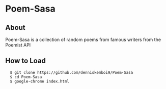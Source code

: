 # Poem-Sasa

## About
Poem-Sasa is a collection of random poems from famous writers from the Poemist API

## How to Load
      $ git clone https://github.com/denniskemboi9/Poem-Sasa
      $ cd Poem-Sasa
      $ google-chrome index.html
